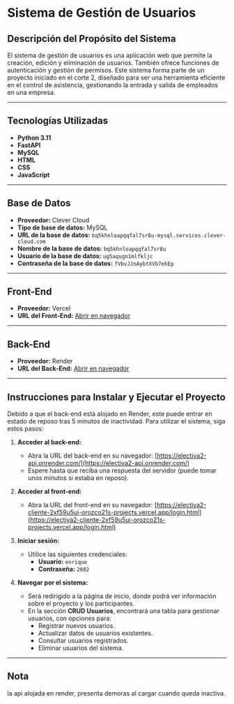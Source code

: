 # Sistema de Gestión de Usuarios

## Descripción del Propósito del Sistema
El sistema de gestión de usuarios es una aplicación web que permite la creación, edición y eliminación de usuarios. También ofrece funciones de autenticación y gestión de permisos. Este sistema forma parte de un proyecto iniciado en el corte 2, diseñado para ser una herramienta eficiente en el control de asistencia, gestionando la entrada y salida de empleados en una empresa.

---

## Tecnologías Utilizadas
- **Python 3.11**  
- **FastAPI**  
- **MySQL**  
- **HTML**  
- **CSS**  
- **JavaScript**  

---

## Base de Datos
- **Proveedor:** Clever Cloud  
- **Tipo de base de datos:** MySQL  
- **URL de la base de datos:** `bq5khnloapqqfal7sr8u-mysql.services.clever-cloud.com`  
- **Nombre de la base de datos:** `bq5khnloapqqfal7sr8u`  
- **Usuario de la base de datos:** `ug5aqugn1mlfkljc`  
- **Contraseña de la base de datos:** `fVbvJJnAybtXVb7ekEp`  

---

## Front-End
- **Proveedor:** Vercel  
- **URL del Front-End:** [Abrir en navegador](https://electiva2-cliente-2xf59u5ui-orozco21s-projects.vercel.app/login.html)  

---

## Back-End
- **Proveedor:** Render  
- **URL del Back-End:** [Abrir en navegador](https://electiva2-api.onrender.com/)  

---

## Instrucciones para Instalar y Ejecutar el Proyecto
Debido a que el back-end está alojado en Render, este puede entrar en estado de reposo tras 5 minutos de inactividad. Para utilizar el sistema, siga estos pasos:  

1. **Acceder al back-end:**  
   - Abra la URL del back-end en su navegador: [https://electiva2-api.onrender.com/](https://electiva2-api.onrender.com/)  
   - Espere hasta que reciba una respuesta del servidor (puede tomar unos minutos si estaba en reposo).  

2. **Acceder al front-end:**  
   - Abra la URL del front-end en su navegador: [https://electiva2-cliente-2xf59u5ui-orozco21s-projects.vercel.app/login.html](https://electiva2-cliente-2xf59u5ui-orozco21s-projects.vercel.app/login.html)  

3. **Iniciar sesión:**  
   - Utilice las siguientes credenciales:  
     - **Usuario:** `enrique`  
     - **Contraseña:** `2002`  

4. **Navegar por el sistema:**  
   - Será redirigido a la página de inicio, donde podrá ver información sobre el proyecto y los participantes.  
   - En la sección **CRUD Usuarios**, encontrará una tabla para gestionar usuarios, con opciones para:  
     - Registrar nuevos usuarios.  
     - Actualizar datos de usuarios existentes.  
     - Consultar usuarios registrados.  
     - Eliminar usuarios del sistema.  

---

## Nota  
la api alojada en render, presenta demoras al cargar cuando queda inactiva.


